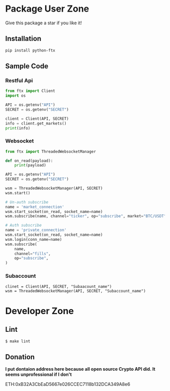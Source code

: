 # Package User Zone

Give this package a star if you like it!

## Installation

```bash
pip install python-ftx
```

## Sample Code
### Restful Api
```python
from ftx import Client
import os

API = os.getenv("API")
SECRET = os.getenv("SECRET")

client = Client(API, SECRET)
info = client.get_markets()
print(info)

```
### Websocket

```python
from ftx import ThreadedWebsocketManager

def on_read(payload):
    print(payload)

API = os.getenv("API")
SECRET = os.getenv("SECRET")

wsm = ThreadedWebsocketManager(API, SECRET)
wsm.start()

# Un-auth subscribe
name = 'market_connection'
wsm.start_socket(on_read, socket_name=name)
wsm.subscribe(name, channel="ticker", op="subscribe", market="BTC/USDT")

# Auth subscribe
name = 'private_connection'
wsm.start_socket(on_read, socket_name=name)
wsm.login(conn_name=name)
wsm.subscribe(
    name,
    channel="fills",
    op="subscribe",
)
```

### Subaccount
```
clinet = Client(API, SECRET, "Subaacount_name")
wsm = ThreadedWebsocketManager(API, SECRET, "Subaccount_name")
```

# Developer Zone

## Lint

```bash
$ make lint
```

## Donation
**I put dontaion address here because all open source Crypto API did. It seems unprofessional if I don't**

ETH:0xB32A3CbEaD5667e026CCEC7118b132DCA349A8e6
